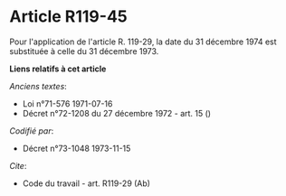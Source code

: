 # Article R119-45

Pour l'application de l'article R. 119-29, la date du 31 décembre 1974  est substituée à celle du 31 décembre 1973.

**Liens relatifs à cet article**

_Anciens textes_:

  - Loi n°71-576 1971-07-16
  - Décret n°72-1208 du 27 décembre 1972 - art. 15 ()

_Codifié par_:

  - Décret n°73-1048 1973-11-15

_Cite_:

  - Code du travail - art. R119-29 (Ab)
